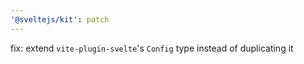 ```yaml
---
'@sveltejs/kit': patch
---
```


fix: extend `vite-plugin-svelte`'s `Config` type instead of duplicating it
